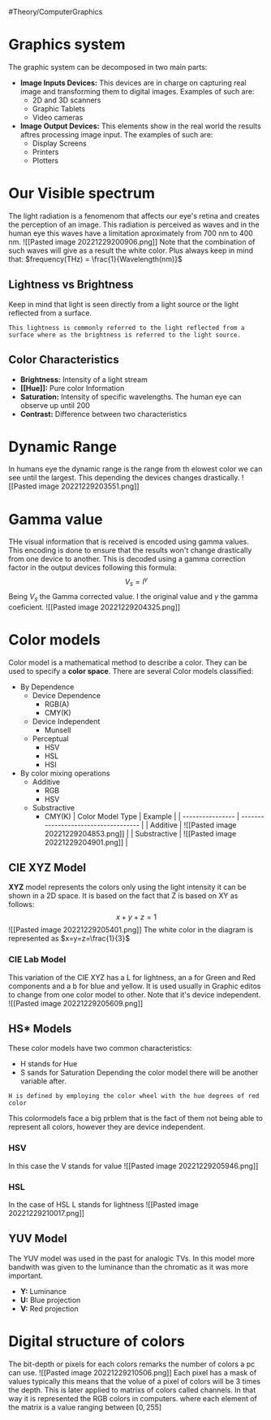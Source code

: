 #Theory/ComputerGraphics 

# Graphics system
The graphic system can be decomposed in two main parts:
- **Image Inputs Devices:** This devices are in charge on capturing real image and transforming them to digital images. Examples of such are:
	- 2D and 3D scanners
	- Graphic Tablets
	- Video cameras
- **Image Output Devices:** This elements show in the real world the results aftres processing image input. The examples of such are:
	- Display Screens
	- Printers
	- Plotters

# Our Visible spectrum
The light radiation is a fenomenom that affects our eye's retina and creates the perception of an image. This radiation is perceived as waves and in the human eye this waves have a limitation aproximately from 700 nm to 400 nm.
![[Pasted image 20221229200906.png]]
Note that the combination of such waves will give as a result the white color. Plus always keep in mind that: $frequency(THz) = \frac{1}{Wavelength(nm)}$
## Lightness vs Brightness
Keep in mind that light is seen directly from a light source or the light reflected from a surface.
```ad-warning
This lightness is commonly referred to the light reflected from a surface where as the brightness is referred to the light source. 
```

## Color Characteristics
- **Brightness:** Intensity of a light stream
- **[[Hue]]:** Pure color Information
- **Saturation:** Intensity of specific wavelengths. The human eye can observe up until 200
- **Contrast:** Difference between two characteristics
# Dynamic Range
In humans eye the dynamic range is the range from th elowest color we can see until the largest. This depending the devices changes drastically.
![[Pasted image 20221229203551.png]]
# Gamma value
THe visual information that is received is encoded using gamma values. This encoding is done to ensure that the results won't change drastically from one device to another. This is decoded using a gamma correction factor in the output devices following this formula:
$$V_{s}= I^\gamma$$
Being $V_s$ the Gamma corrected value. I the original value and $\gamma$ the gamma coeficient.
![[Pasted image 20221229204325.png]]
# Color models
Color model is a mathematical method to describe a color. They can be used to specify a **color space**.
There are several Color models classified:
- By Dependence
	- Device Dependence
		- RGB(A)
		- CMY(K)
	- Device Independent
		- Munsell
	- Perceptual
		- HSV
		- HSL
		- HSI
- By color mixing operations
	- Additive
		- RGB
		- HSV
	- Substractive
		- CMY(K)
| Color Model Type | Example                              |
| ---------------- | ------------------------------------ |
| Additive         | ![[Pasted image 20221229204853.png]] |
| Substractive     | ![[Pasted image 20221229204901.png]] |

## CIE XYZ Model
**XYZ** model represents the colors only using the light intensity it can be shown in a 2D space. It is based on the fact that Z is based on XY as follows:
$$x+y+z=1$$
![[Pasted image 20221229205401.png]]
The white color in the diagram is represented as $x=y=z=\frac{1}{3}$ 
### CIE Lab Model
This variation of the CIE XYZ has a L for lightness, an a for Green and Red components and a b for blue and yellow. It is used usually in Graphic editos to change from one color model to other. Note that it's device independent.
![[Pasted image 20221229205609.png]]
## HS* Models
These color models have two common characteristics:
- H stands for Hue
- S sands for Saturation
Depending the color model there will be another variable after.
```ad-warning
H is defined by employing the color wheel with the hue degrees of red color
```

This colormodels face a big prblem that is the fact of them not being able to represent all colors, however they are device independent.


### HSV
In this case the V stands for value
![[Pasted image 20221229205946.png]]
### HSL
In the case of HSL L stands for lightness
![[Pasted image 20221229210017.png]]

## YUV Model
The YUV model was used in the past for analogic TVs. In this model more bandwith was given to the luminance than the chromatic as it was more important.
- **Y:** Luminance
- **U:** Blue projection
- **V:** Red projection
# Digital structure of colors
The bit-depth or pixels for each colors remarks the number of colors a pc can use.
![[Pasted image 20221229210506.png]]
Each pixel has a mask of values typically this means that the volue of a pixel of colors will be 3 times the depth. This is later applied to matrixs of colors called channels. In that way it is represented the RGB colors in computers. where each element of the matrix is a value ranging between $[0,255]$ 
